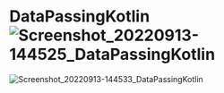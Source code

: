 # DataPassingKotlin![Screenshot_20220913-144525_DataPassingKotlin](https://user-images.githubusercontent.com/58545112/189864014-1bbfdb73-1d56-49df-90f1-bf4024fdf7da.jpg)

![Screenshot_20220913-144533_DataPassingKotlin](https://user-images.githubusercontent.com/58545112/189864269-d0f6d9b8-92da-4088-b006-38a5eac8d684.jpg)

